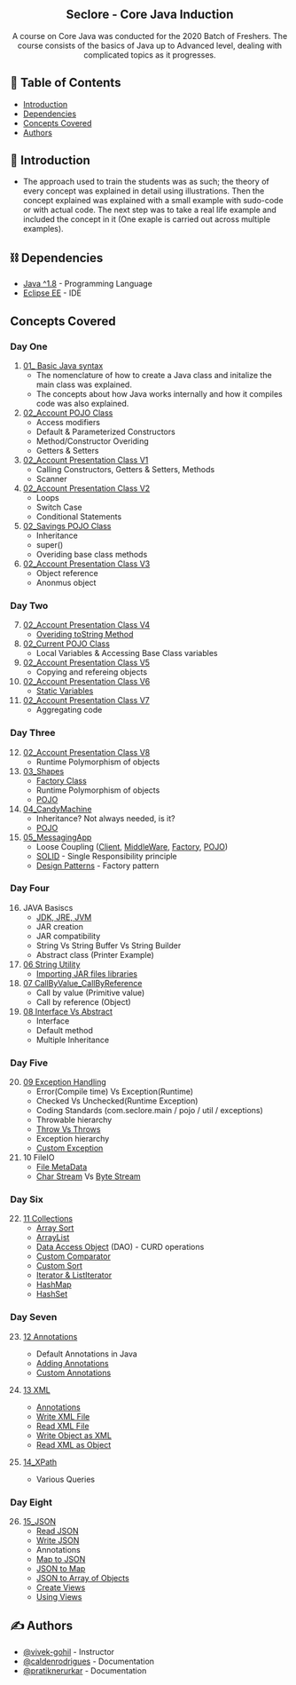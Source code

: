 <h2 align="center">Seclore - Core Java Induction</h3>

<p align="center"> A course on Core Java was conducted for the 2020 Batch of Freshers. The course consists of the basics of Java up to Advanced level, dealing with complicated topics as it progresses.
    <br> 
</p>

## 📝 Table of Contents
- [Introduction](#introduction)
- [Dependencies](#dependencies)
- [Concepts Covered](#conceptscovered)
- [Authors](#authors)

## 🧐 Introduction <a name = "introduction"></a>
- The approach used to train the students was as such; the theory of every concept was explained in detail using illustrations. Then the concept explained was explained with a small example with sudo-code or with actual code. The next step was to take a real life example and included the concept in it (One exaple is carried out across multiple examples).

## ⛓️ Dependencies <a name = "dependencies"></a>
- [Java ^1.8](https://www.java.com/en/) - Programming Language
- [Eclipse EE](https://www.eclipse.org/) - IDE

## Concepts Covered <a name = "conceptscovered">
### Day One
1. [01_ Basic Java syntax](./01_HelloWorld/src/com/seclore/main/MyFirstProgram.java)
    - The nomenclature of how to create a Java class and initalize the main class was explained.
    - The concepts about how Java works internally and how it compiles code was also explained.
2. [02_Account POJO Class](./02_BankingApplication/src/com/seclore/pojo/Account.java)
    - Access modifiers
    - Default & Parameterized Constructors
    - Method/Constructor Overiding
    - Getters & Setters
3. [02_Account Presentation Class V1](./02_BankingApplication/src/com/seclore/main/AccountMainV1.java)
    - Calling Constructors, Getters & Setters, Methods
    - Scanner
4. [02_Account Presentation Class V2](./02_BankingApplication/src/com/seclore/main/AccountMainV2.java)
    - Loops
    - Switch Case
    - Conditional Statements
5. [02_Savings POJO Class](./02_BankingApplication/src/com/seclore/pojo/Savings.java)
    - Inheritance
    - super()
    - Overiding base class methods
6. [02_Account Presentation Class V3](./02_BankingApplication/src/com/seclore/main/AccountMainV3.java)
    - Object reference
    - Anonmus object
### Day Two
7. [02_Account Presentation Class V4](./02_BankingApplication/src/com/seclore/main/AccountMainV4.java)
    - [Overiding toString Method](./02_BankingApplication/src/com/seclore/pojo/Account.java#L70)
8. [02_Current POJO Class](./02_BankingApplication/src/com/seclore/pojo/Current.java)
    - Local Variables & Accessing Base Class variables
9. [02_Account Presentation Class V5](./02_BankingApplication/src/com/seclore/main/AccountMainV5.java)
    - Copying and refereing objects
10. [02_Account Presentation Class V6](./02_BankingApplication/src/com/seclore/main/AccountMainV6.java)
    - [Static Variables](./02_BankingApplication/src/com/seclore/pojo/Account.java#L7)
11. [02_Account Presentation Class V7](./02_BankingApplication/src/com/seclore/main/AccountMainV7.java)
    - Aggregating code
### Day Three
12. [02_Account Presentation Class V8](./02_BankingApplication/src/com/seclore/main/AccountMainV8.java)
    - Runtime Polymorphism of objects
13. [03_Shapes](./03_Polymorphism/src/com/seclore/main/ShapeMain.java)
    - [Factory Class](./03_Polymorphism/src/com/seclore/factory/ShapeFatory.java)
    - Runtime Polymorphism of objects
    - [POJO](./03_Polymorphism/src/com/seclore/pojo)
14. [04_CandyMachine](./04_CandyMachine/src/com/seclore/main/MainCandy.java)
    - Inheritance? Not always needed, is it?
    - [POJO](./04_CandyMachine/src/com/seclore/pojo)
15. [05_MessagingApp]()
    - Loose Coupling ([Client](./05_MessengerAplication/src/com/seclore/main/MessengerMain.java), [MiddleWare](./05_MessengerAplication/src/com/seclore/application/MessengerApp.java), [Factory](./05_MessengerAplication/src/com/seclore/factory/MessageFactory.java), [POJO](./05_MessengerAplication/src/com/seclore/pojo))
    - [SOLID](https://scotch.io/bar-talk/s-o-l-i-d-the-first-five-principles-of-object-oriented-design) - Single Responsibility principle
    - [Design Patterns](https://www.javatpoint.com/design-patterns-in-java) - Factory pattern
### Day Four
16. JAVA Basiscs
    - [JDK, JRE, JVM](https://www.javatpoint.com/difference-between-jdk-jre-and-jvm)
    - JAR creation
    - JAR compatibility
    - String Vs String Buffer Vs String Builder
    - Abstract class (Printer Example)
17. [06 String Utility](./06_StringUtilitly/src/com/seclore/util)
    - [Importing JAR files libraries](./06_StringUtilityClient/src/com/seclore/main/MyMain.java)
18. [07 CallByValue_CallByReference](./07_CallByValue_CallByReference/src/com/seclore/main/MessaengerMain.java)
    - Call by value (Primitive value)
    - Call by reference (Object)
19. [08 Interface Vs Abstract](./08_InterfaceVsAbstractClass/src/com/seclore/pojo/Canon6541A.java)
    - Interface
    - Default method
    - Multiple Inheritance
### Day Five
20. [09 Exception Handling](./09_ExceptionHandling/src/com/seclore/main/ProductMain.java)
    - Error(Compile time) Vs Exception(Runtime)
    - Checked Vs Unchecked(Runtime Exception)
	- Coding Standards (com.seclore.main / pojo / util / exceptions)
	- Throwable hierarchy
	- [Throw Vs Throws](./09_ExceptionHandling/src/com/seclore/pojo/Product.java)
	- Exception hierarchy
    - [Custom Exception](./09_ExceptionHandling/src/com/seclore/exceptions/InvalidProductPriceException.java)
21. 10 FileIO
    - [File MetaData](./10_FileIO/src/com/seclore/util/FileMetadata.java)
	- [Char Stream](./10_FileIO/src/com/seclore/main/ReadCharStreamMain.java) Vs [Byte Stream](./10_FileIO/src/com/seclore/main/ReadWriteByteStreamMain.java)
### Day Six
22. [11 Collections](./11_Collections/src/com/seclore/main/EmployeeDAOMain.java)
    - [Array Sort](./11_Collections/src/com/seclore/main/ArraySortMain.java)
    - [ArrayList](./11_Collections/src/com/seclore/main/ArrayListMain.java)
    - [Data Access Object](./11_Collections/src/com/seclore/dao/EmployeeDAO.java) (DAO) - CURD operations
    - [Custom Comparator](./11_Collections/src/com/seclore/comparator/EmployeeNameComparator.java)
    - [Custom Sort](./11_Collections/src/com/seclore/main/ArraySortMain.java)
    - [Iterator & ListIterator](./11_Collections/src/com/seclore/main/CollectionIterator.java)
    - [HashMap](./11_Collections/src/com/seclore/main/HashMapMain.java)
    - [HashSet](./11_Collections/src/com/seclore/main/HashSetMain.java)
### Day Seven
23. [12 Annotations](./12_Annotations/src/com/seclore/main/AnnotationMain.java)
    - Default Annotations in Java
    - [Adding Annotations](./12_Annotations/src/com/seclore/pojo/MyClass.java)
    - [Custom Annotations](./12_Annotations/src/com/seclore/annotations/MyAnnotation.java)
	
24. [13 XML](./13_XML/src/com/seclore)
    - [Annotations](./13_XML/src/com/seclore/pojo/Employee.java)
    - [Write XML File](./13_XML/src/com/seclore/main/WriteXMLFile.java)
    - [Read XML File](./13_XML/src/com/seclore/main/DOMParser.java)
    - [Write Object as XML](./13_XML/src/com/seclore/main/CovertObjectIntoXML.java)
    - [Read XML as Object](./13_XML/src/com/seclore/main/CovertXMLintoXML.java)

25. [14_XPath](./14_XPath/src/com/seclore/main/XPathTest.java)
    - Various Queries

### Day Eight
26. [15_JSON](./15_JSON/src/com/seclore)
    - [Read JSON](./15_JSON/src/com/seclore/main/ReadJSON.java)
    - [Write JSON](./15_JSON/src/com/seclore/main/WriteJSON.java)
    - Annotations
    - [Map to JSON](./15_JSON/src/com/seclore/main/JacksonMapJSONMain.java)
    - [JSON to Map](./15_JSON/src/com/seclore/main/JacksonJSONMapMain.java)
    - [JSON to Array of Objects](./15_JSON/src/com/seclore/main/JacksonJSONArrayObjectMain.java)
    - [Create Views](./15_JSON/src/com/seclore/views/CompanyViews.java)
    - [Using Views](./15_JSON/src/com/seclore/main/JacksonJSONViewMain.java)

## ✍️ Authors <a name = "authors"></a>
- [@vivek-gohil](https://github.com/vivek-gohil) - Instructor
- [@caldenrodrigues](https://github.com/caldenrodrigues/) - Documentation
- [@pratiknerurkar](https://youtu.be/5KFDenDWsdQ) - Documentation

